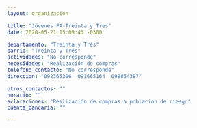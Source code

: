 ```yaml
---
layout: organizacion

title: "Jóvenes FA-Treinta y Tres"
date: 2020-05-21 15:09:43 -0300

departamento: "Treinta y Trés"
barrio: "Treinta y Trés"
actividades: "No corresponde"
necesidades: "Realización de compras"
telefono_contacto: "No corresponde"
direccion: "092365306  091665164  098864387"

otros_contactos: ""
horario: ""
aclaraciones: "Realización de compras a población de riesgo"
cuenta_bancaria: ""

---
```

